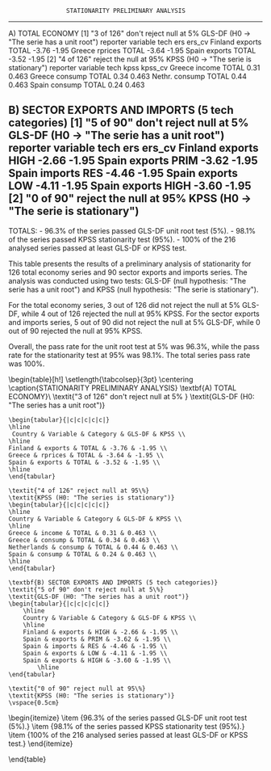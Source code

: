 
                    STATIONARITY PRELIMINARY ANALYSIS
-------------------------------------------------------------------------------
A) TOTAL ECONOMY
[1] "3 of 126" don't reject null at 5%  GLS-DF (H0 -> "The serie has a unit root")
   reporter    variable     tech       ers    ers_cv
    Finland     exports    TOTAL      -3.76   -1.95
    Greece      rprices    TOTAL      -3.64   -1.95
    Spain       exports    TOTAL      -3.52   -1.95
[2] "4 of 126" reject the null at 95%      KPSS (H0 -> "The serie is stationary")
   reporter     variable    tech       kpss     kpss_cv
    Greece      income     TOTAL       0.31   0.463
    Greece      consump    TOTAL       0.34   0.463
    Nethr.      consump    TOTAL       0.44   0.463
    Spain       consump    TOTAL       0.24   0.463

B) SECTOR EXPORTS AND IMPORTS (5 tech categories)
[1] "5 of 90" don't reject null at 5%  GLS-DF (H0 -> "The serie has a unit root")
   reporter     variable   tech       ers     ers_cv
    Finland       exports   HIGH     -2.66    -1.95
    Spain         exports   PRIM     -3.62    -1.95
    Spain        imports    RES      -4.46    -1.95
    Spain        exports    LOW      -4.11    -1.95
    Spain        exports    HIGH     -3.60    -1.95
[2] "0 of 90" reject the null at 95%      KPSS (H0 -> "The serie is stationary")
-------------------------------------------------------------------------------

 TOTALS:
    - 96.3% of the series passed GLS-DF unit root test (5%).
    - 98.1% of the series passed KPSS stationarity test (95%).
    - 100% of the 216 analysed series passed at least GLS-DF or KPSS test.

This table presents the results of a preliminary analysis of stationarity for 126 total economy series and 90 sector exports and imports series. The analysis was conducted using two tests: GLS-DF (null hypothesis: "The serie has a unit root") and KPSS (null hypothesis: "The serie is stationary").

For the total economy series, 3 out of 126 did not reject the null at 5% GLS-DF, while 4 out of 126 rejected the null at 95% KPSS. For the sector exports and imports series, 5 out of 90 did not reject the null at 5% GLS-DF, while 0 out of 90 rejected the null at 95% KPSS.

Overall, the pass rate for the unit root test at 5% was 96.3%, while the pass rate for the stationarity test at 95% was 98.1%. The total series pass rate was 100%.

\begin{table}[h!]
    \setlength{\tabcolsep}{3pt}
    \centering
    \caption{STATIONARITY PRELIMINARY ANALYSIS}
    \textbf{A) TOTAL ECONOMY}\\
    \textit{"3 of 126" don't reject null at 5\% }
    \textit{GLS-DF (H0: "The series has a unit root")}

    \begin{tabular}{|c|c|c|c|c|}
    \hline
     Country & Variable & Category & GLS-DF & KPSS \\
    \hline
    Finland & exports & TOTAL & -3.76 & -1.95 \\
    Greece & rprices & TOTAL & -3.64 & -1.95 \\
    Spain & exports & TOTAL & -3.52 & -1.95 \\
    \hline
    \end{tabular}

    \textit{"4 of 126" reject null at 95\%}
    \textit{KPSS (H0: "The series is stationary")}
    \begin{tabular}{|c|c|c|c|c|}
    \hline
    Country & Variable & Category & GLS-DF & KPSS \\
    \hline
    Greece & income & TOTAL & 0.31 & 0.463 \\
    Greece & consump & TOTAL & 0.34 & 0.463 \\
    Netherlands & consump & TOTAL & 0.44 & 0.463 \\
    Spain & consump & TOTAL & 0.24 & 0.463 \\
    \hline
    \end{tabular}

    \textbf{B) SECTOR EXPORTS AND IMPORTS (5 tech categories)}
    \textit{"5 of 90" don't reject null at 5\%}
    \textit{GLS-DF (H0: "The series has a unit root")}
    \begin{tabular}{|c|c|c|c|c|}
        \hline
        Country & Variable & Category & GLS-DF & KPSS \\
        \hline
        Finland & exports & HIGH & -2.66 & -1.95 \\
        Spain & exports & PRIM & -3.62 & -1.95 \\
        Spain & imports & RES & -4.46 & -1.95 \\
        Spain & exports & LOW & -4.11 & -1.95 \\
        Spain & exports & HIGH & -3.60 & -1.95 \\
            \hline
    \end{tabular}

    \textit{"0 of 90" reject null at 95\%}
    \textit{KPSS (H0: "The series is stationary")}
    \vspace{0.5cm}

   \begin{itemize}
       \item {96.3\% of the series passed GLS-DF unit root test (5\%).}
       \item {98.1\% of the series passed KPSS stationarity test (95\%).}
       \item {100\% of the 216 analysed series passed at least GLS-DF or KPSS test.}
   \end{itemize}

\end{table}
